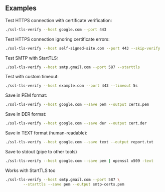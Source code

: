 ## Examples

Test HTTPS connection with certificate verification:
```bash
./ssl-tls-verify --host google.com --port 443
```

Test HTTPS connection ignoring certificate errors:
```bash
./ssl-tls-verify --host self-signed-site.com --port 443 --skip-verify
```

Test SMTP with StartTLS:
```bash
./ssl-tls-verify --host smtp.gmail.com --port 587 --starttls
```

Test with custom timeout:
```bash
./ssl-tls-verify --host example.com --port 443 --timeout 5s
```
Save in PEM format:
```bash
./ssl-tls-verify --host google.com --save pem --output certs.pem
```

Save in DER format:
```bash
./ssl-tls-verify --host google.com --save der --output cert.der
```

Save in TEXT format (human-readable):
```bash
./ssl-tls-verify --host google.com --save text --output report.txt
```

Save to stdout (pipe to other tools)
```bash
./ssl-tls-verify --host google.com --save pem | openssl x509 -text
```

Works with StartTLS too
```bash
./ssl-tls-verify --host smtp.gmail.com --port 587 \
        --starttls --save pem --output smtp-certs.pem
```       
